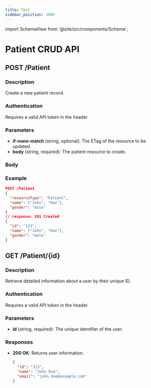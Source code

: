 ```yaml
---
title: Test
sidebar_position: 1000
---
```


import SchemaView from '@site/src/components/Schema';



# Patient CRUD API

## POST /Patient

### Description
Create a new patient record.

### Authentication
Requires a valid API token in the header.   

### Parameters
- **if-none-match** (string, optional): The ETag of the resource to be updated.
- **body** (string, required): The patient resource to create.

### Body

<SchemaView schemaUrl="./schema.json" />

### Example

```json
POST /Patient
{
  "resourceType": "Patient",
  "name": ["John", "Doe"],
  "gender": "male"
}
// response: 201 Created
{
  "id": "123",
  "name": ["John", "Doe"],
  "gender": "male"
}
```




## GET /Patient/\{id\}

### Description
Retrieve detailed information about a user by their unique ID.

### Authentication
Requires a valid API token in the header.

### Parameters
- **id** (string, required): The unique identifier of the user.

### Responses
- **200 OK**: Returns user information.
  ```json
  {
    "id": "123",
    "name": "John Doe",
    "email": "john.doe@example.com"
  }